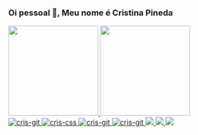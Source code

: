 ### Oi pessoal 👋, Meu nome é Cristina Pineda

 <div>
  <a href="https://github.com/CristinaPineda">
  <img height="180em" src="https://github-readme-stats.vercel.app/api?username=CristinaPineda&show_icons=true&theme=radical&include_all_commits=true&count_private=true"/>
  <img height="180em" src="https://github-readme-stats.vercel.app/api/top-langs/?username=CristinaPineda&layout=compact&langs_count=7&theme=radical"/>
</div>

 
<img alt='cris-git' src='https://icongr.am/devicon/html5-original-wordmark.svg?size=50&color=currentColor'/> 
<img  alt='cris-css' src='https://icongr.am/devicon/css3-original-wordmark.svg?size=50&color=currentColor' />
<img alt='cris-git' src='https://icongr.am/devicon/git-original.svg?size=50&color=currentColor'/> 
<img alt='cris-git' src='https://icongr.am/devicon/github-original.svg?size=50&color=currentColor'/> 
<img src='https://icongr.am/devicon/javascript-original.svg?size=50&color=currentColor' />
<img src='https://icongr.am/devicon/python-original.svg?size=50&color=currentColor' />
<img src='https://icongr.am/devicon/react-original-wordmark.svg?size=50&color=currentColor' />





